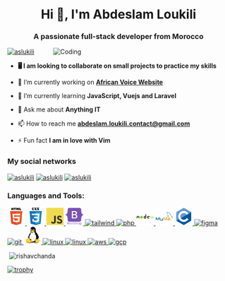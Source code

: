 <h1 align="center">Hi 👋, I'm Abdeslam Loukili</h1>
<h3 align="center">A passionate full-stack developer from Morocco</h3>
<!--  left animation-->
<img align="right" alt="Coding" width="400" src="https://cdn.dribbble.com/users/1162077/screenshots/3848914/programmer.gif">
<!--  right intro-->
<p align="left"> <a href="https://twitter.com/aslukili" target="blank"><img src="https://img.shields.io/twitter/follow/aslukili?logo=twitter&style=for-the-badge" alt="aslukili" /></a> </p>

- **🖥️ I am looking to collaborate on small projects to practice my skills**

- 🔭 I’m currently working on **[African Voice Website](https://github.com/aslukili/african-voice-website)**

- 🌱 I’m currently learning **JavaScript, Vuejs and Laravel**

- 💬 Ask me about **Anything IT**

- 📫 How to reach me **abdeslam.loukili.contact@gmail.com**

- ⚡ Fun fact **I am in love with Vim**

<h3 align="left">My social networks</h3>
<p align="left">
<a href="https://twitter.com/aslukili" target="blank"><img align="center" src="https://raw.githubusercontent.com/rahuldkjain/github-profile-readme-generator/master/src/images/icons/Social/twitter.svg" alt="aslukili" height="30" width="40" /></a>
<a href="https://linkedin.com/in/aslukili" target="blank"><img align="center" src="https://raw.githubusercontent.com/rahuldkjain/github-profile-readme-generator/master/src/images/icons/Social/linked-in-alt.svg" alt="aslukili" height="30" width="40" /></a>
<a href="https://www.hackerrank.com/aslukili" target="blank"><img align="center" src="https://raw.githubusercontent.com/rahuldkjain/github-profile-readme-generator/master/src/images/icons/Social/hackerrank.svg" alt="aslukili" height="30" width="40" /></a>
</p>

<h3 align="left">Languages and Tools:</h3>
<a href="https://www.w3.org/html/" target="_blank" rel="noreferrer"> <img src="https://raw.githubusercontent.com/devicons/devicon/master/icons/html5/html5-original-wordmark.svg" alt="html5" width="40" height="40"/> </a>
<a href="https://www.w3schools.com/css/" target="_blank" rel="noreferrer"> <img src="https://raw.githubusercontent.com/devicons/devicon/master/icons/css3/css3-original-wordmark.svg" alt="css3" width="40" height="40"/> </a>
<a href="https://developer.mozilla.org/en-US/docs/Web/JavaScript" target="_blank" rel="noreferrer"> <img src="https://raw.githubusercontent.com/devicons/devicon/master/icons/javascript/javascript-original.svg" alt="javascript" width="40" height="40"/> </a>
<a href="https://getbootstrap.com" target="_blank" rel="noreferrer"> <img src="https://raw.githubusercontent.com/devicons/devicon/master/icons/bootstrap/bootstrap-plain-wordmark.svg" alt="bootstrap" width="40" height="40"/> </a>
<a href="https://tailwindcss.com/" target="_blank" rel="noreferrer"> <img src="https://www.vectorlogo.zone/logos/tailwindcss/tailwindcss-icon.svg" alt="tailwind" width="40" height="40"/> </a>
<a href="https://php.net" target="_blank" rel="noreferrer"> <img src="https://www.alsacreations.com/xmedia/doc/medium/php-logo.png" alt="php" width="40" height="40"/> </a>
<a href="https://nodejs.org" target="_blank" rel="noreferrer"> <img src="https://raw.githubusercontent.com/devicons/devicon/master/icons/nodejs/nodejs-original-wordmark.svg" alt="nodejs" width="40" height="40"/> </a>
<a href="https://www.mysql.com/" target="_blank" rel="noreferrer"> <img src="https://raw.githubusercontent.com/devicons/devicon/master/icons/mysql/mysql-original-wordmark.svg" alt="mysql" width="40" height="40"/> </a>
<a href="https://www.cprogramming.com/" target="_blank" rel="noreferrer"> <img src="https://raw.githubusercontent.com/devicons/devicon/master/icons/c/c-original.svg" alt="c" width="40" height="40"/> </a>
<a href="https://www.figma.com/" target="_blank" rel="noreferrer"> <img src="https://www.vectorlogo.zone/logos/figma/figma-icon.svg" alt="figma" width="40" height="40"/> </a>
<a href="https://git-scm.com/" target="_blank" rel="noreferrer"> <img src="https://www.vectorlogo.zone/logos/git-scm/git-scm-icon.svg" alt="git" width="40" height="40"/> </a>
<a href="https://www.linux.org/" target="_blank" rel="noreferrer"> <img src="https://raw.githubusercontent.com/devicons/devicon/master/icons/linux/linux-original.svg" alt="linux" width="40" height="40"/> </a>
<a href="https://www.linux.org/" target="_blank" rel="noreferrer"> <img src="https://upload.wikimedia.org/wikipedia/commons/a/ab/Logo-ubuntu_cof-orange-hex.svg" alt="linux" width="40" height="40"/> </a>
<a href="https://www.linux.org/" target="_blank" rel="noreferrer"> <img src="https://upload.wikimedia.org/wikipedia/commons/9/9f/Vimlogo.svg" alt="linux" width="40" height="40"/> </a>
<a href="https://www.linux.org/" target="_blank" rel="noreferrer"> <img src="https://logos-world.net/wp-content/uploads/2021/08/Amazon-Web-Services-AWS-Emblem.png" alt="aws" width="40" height="40"/> </a>
<a href="https://cloud.google.com" target="_blank" rel="noreferrer"> <img src="https://www.vectorlogo.zone/logos/google_cloud/google_cloud-icon.svg" alt="gcp" width="40" height="40"/> </a>

<p>&nbsp;<img align="center" src="https://github-readme-stats.vercel.app/api?username=aslukili&show_icons=true&locale=en&theme=tokyonight" alt="rishavchanda" /></p>

[![trophy](https://github-profile-trophy.vercel.app/?username=aslukili&theme=dracula)](https://github.com/ryo-ma/github-profile-trophy)
